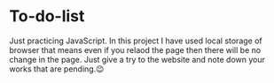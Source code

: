 # To-do-list

Just practicing JavaScript.
In this project I have used local storage of browser that means even if you relaod the page then there will be no change in the page.
Just give a try to the website and note down your works that are pending.😉
